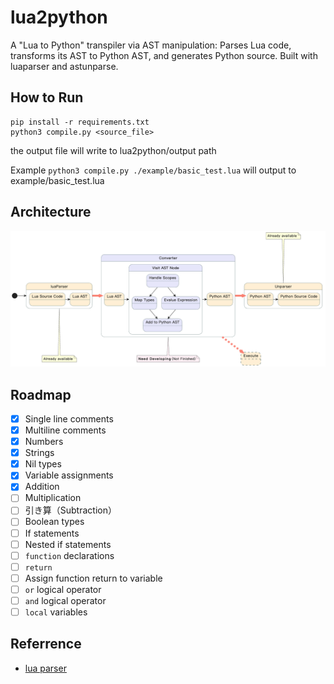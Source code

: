 # lua2python
A "Lua to Python" transpiler via AST manipulation: Parses Lua code, transforms its AST to Python AST, and generates Python source. Built with luaparser and astunparse.



## How to Run

```shell
pip install -r requirements.txt
python3 compile.py <source_file>
```
the output file will write to lua2python/output path

Example `python3 compile.py ./example/basic_test.lua` will output to example/basic_test.lua

## Architecture

![image](./Image/image.png)

## Roadmap

- [x] Single line comments
- [x] Multiline comments
- [x] Numbers
- [x] Strings
- [x] Nil types
- [x] Variable assignments
- [x] Addition
- [ ] Multiplication
- [ ] 引き算（Subtraction）
- [ ] Boolean types
- [ ] If statements
- [ ] Nested if statements
- [ ] `function` declarations
- [ ] `return`
- [ ] Assign function return to variable
- [ ] `or` logical operator
- [ ] `and` logical operator
- [ ] `local` variables

## Referrence

- [lua parser](https://github.com/boolangery/py-lua-parser)